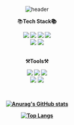 <!--
**rudolfoss/rudolfoss** is a ✨ _special_ ✨ repository because its `README.md` (this file) appears on your GitHub profile.

Here are some ideas to get you started:

- 🔭 I’m currently working on ...
- 🌱 I’m currently learning ...
- 👯 I’m looking to collaborate on ...
- 🤔 I’m looking for help with ...
- 💬 Ask me about ...
- 📫 How to reach me: ...
- 😄 Pronouns: ...
- ⚡ Fun fact: ...
-->
<div align="center">

![header](https://capsule-render.vercel.app/api?type=waving&color=auto&height=300&section=header&text=rudolfoss%20Github!!&fontSize=90)

</div>

<div align="center">

📚<b>Tech Stack📚
</div>

<div align="center">
	<img src="https://img.shields.io/badge/Swift-F05138?style=flat&logo=Swift&logoColor=white" />
	<img src="https://img.shields.io/badge/C-A8B9CC?style=flat&logo=C&logoColor=white" />
	<img src="https://img.shields.io/badge/C++-00599C?style=flat&logo=C++&logoColor=white" />
	<img src="https://img.shields.io/badge/Python-3776AB?style=flat&logo=Python&logoColor=white" />
  <br>
  <img src="https://img.shields.io/badge/OpenCV-5C3EE8?style=flat&logo=OpenCV&logoColor=white" />
	<img src="https://img.shields.io/badge/OpenGL-5586A4?style=flat&logo=OpenGL&logoColor=white" />

</div>
&ensp;
<div align="center">

⚒️<b>Tools⚒️
</div>

<div align="center">
	<img src="https://img.shields.io/badge/Xcode-147EFB?style=flat&logo=Xcode&logoColor=white" />
	<img src="https://img.shields.io/badge/GitHub-181717?style=flat&logo=Github&logoColor=white" />
	<img src="https://img.shields.io/badge/Visual Studio-5C2D91?style=flat&logo=Visual Studio&logoColor=white" />
  <br>
	<img src="https://img.shields.io/badge/PyCharm-000000?style=flat&logo=PyCharm&logoColor=white" />
 	<img src="https://img.shields.io/badge/Eclipse IDE-2C2255?style=flat&logo=Eclipse IDE&logoColor=white" />

</div>

&ensp;

<div align="center">

[![Anurag's GitHub stats](https://github-readme-stats.vercel.app/api?username=rudolfoss)](https://github.com/rudolfoss/github-readme-stats)

</div>


<div align="center">

[![Top Langs](https://github-readme-stats.vercel.app/api/top-langs/?username=rudolfoss&layout=compact)](https://github.com/rudolfoss/github-readme-stats)

</div>
